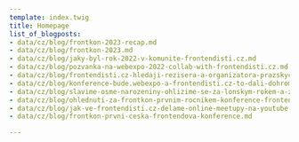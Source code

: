 ```yaml
---
template: index.twig
title: Homepage
list_of_blogposts:
- data/cz/blog/frontkon-2023-recap.md
- data/cz/blog/frontkon-2023.md
- data/cz/blog/jaky-byl-rok-2022-v-komunite-frontendisti.cz.md
- data/cz/blog/pozvanka-na-webexpo-2022-collab-with-frontendisti.cz.md
- data/cz/blog/frontendisti.cz-hledaji-rezisera-a-organizatora-prazskych-meetupu.md
- data/cz/blog/konference-bude.webexpo-a-frontendisti.cz-to-dali-dohromady.md
- data/cz/blog/slavime-osme-narozeniny-ohlizime-se-za-lonskym-rokem-a-zaciname-s-blogem.md
- data/cz/blog/ohlednuti-za-frontkon-prvnim-rocnikem-konference-frontendisti.cz.md
- data/cz/blog/jak-ve-frontendisti.cz-delame-online-meetupy-na-youtube-hardware-software-a-zkusenosti.md
- data/cz/blog/frontkon-prvni-ceska-frontendova-konference.md

---
```

